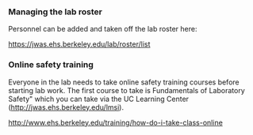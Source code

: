 ### Managing the lab roster

Personnel can be added and taken off the lab roster here:

https://jwas.ehs.berkeley.edu/lab/roster/list

### Online safety training

Everyone in the lab needs to take online safety training courses before starting lab work. The first course to take is Fundamentals of Laboratory Safety" which you can take via the UC Learning Center (http://jwas.ehs.berkeley.edu/lmsi). 

http://www.ehs.berkeley.edu/training/how-do-i-take-class-online
